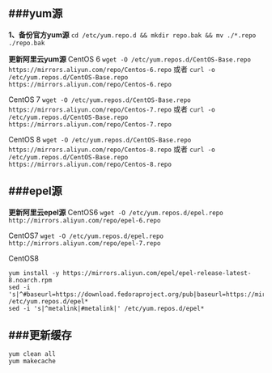 ###yum源
---
**1、备份官方yum源**
`cd /etc/yum.repo.d && mkdir repo.bak && mv ./*.repo ./repo.bak`

**更新阿里云yum源**
CentOS 6
`wget -O /etc/yum.repos.d/CentOS-Base.repo https://mirrors.aliyun.com/repo/Centos-6.repo`
或者
`curl -o /etc/yum.repos.d/CentOS-Base.repo https://mirrors.aliyun.com/repo/Centos-6.repo`

CentOS 7
`wget -O /etc/yum.repos.d/CentOS-Base.repo https://mirrors.aliyun.com/repo/Centos-7.repo`
或者
`curl -o /etc/yum.repos.d/CentOS-Base.repo https://mirrors.aliyun.com/repo/Centos-7.repo`

CentOS 8
`wget -O /etc/yum.repos.d/CentOS-Base.repo https://mirrors.aliyun.com/repo/Centos-8.repo`
或者
`curl -o /etc/yum.repos.d/CentOS-Base.repo https://mirrors.aliyun.com/repo/Centos-8.repo`

###epel源
---

**更新阿里云epel源**
CentOS6
`wget -O /etc/yum.repos.d/epel.repo http://mirrors.aliyun.com/repo/epel-6.repo`

CentOS7
`wget -O /etc/yum.repos.d/epel.repo http://mirrors.aliyun.com/repo/epel-7.repo`

CentOS8
```shell
yum install -y https://mirrors.aliyun.com/epel/epel-release-latest-8.noarch.rpm
sed -i 's|^#baseurl=https://download.fedoraproject.org/pub|baseurl=https://mirrors.aliyun.com|' /etc/yum.repos.d/epel*
sed -i 's|^metalink|#metalink|' /etc/yum.repos.d/epel*
```

###更新缓存
---
```shell
yum clean all
yum makecache
```

